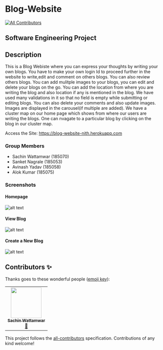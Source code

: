 # Blog-Website
<!-- ALL-CONTRIBUTORS-BADGE:START - Do not remove or modify this section -->
[![All Contributors](https://img.shields.io/badge/all_contributors-1-orange.svg?style=flat-square)](#contributors-)
<!-- ALL-CONTRIBUTORS-BADGE:END -->

## Software Engineering Project 

## Description
This is a Blog Webiste where you can express your thoughts by writing your own blogs. You have to make your own login Id to proceed further in the website to write,edit and comment on others blogs. You can also review others blogs. You can add mulitple images to your blogs, you can edit and delete your blogs on the go. You can add the location from where you are writing the blog and also location if any is mentioned in the blog. We have used many validations in it so that no field is empty while submitting or editing blogs.
You can also delete your comments and also update images. Images are displayed in the carousel(if multiple are added). We have a cluster map on our home page which shows from where our users are writing the blogs. One can nvagate to a particular blog by clicking on the blog in our cluster map.

Access the Site: https://blog-website-nith.herokuapp.com

### Group Members

- Sachin Wattamwar (185070)
- Sanket Nagrale (185053)
- Avinash Yadav (185058)
- Alok Kumar (185075)

### Screenshots

#### Homepage
 ![alt text](https://i.imgur.com/kMq70pu.png)
 
#### View Blog
 ![alt text](https://i.imgur.com/LeJOmTg.png)
 
 #### Create a New Blog
 ![alt text](https://i.imgur.com/hozObHX.png)

## Contributors ✨

Thanks goes to these wonderful people ([emoji key](https://allcontributors.org/docs/en/emoji-key)):

<!-- ALL-CONTRIBUTORS-LIST:START - Do not remove or modify this section -->
<!-- prettier-ignore-start -->
<!-- markdownlint-disable -->
<table>
  <tr>
    <td align="center"><a href="https://github.com/Sachinwattamwar"><img src="https://avatars.githubusercontent.com/u/43489632?v=4?s=100" width="100px;" alt=""/><br /><sub><b>Sachin Wattamwar</b></sub></a><br /><a href="#design-Sachinwattamwar" title="Design">🎨</a></td>
  </tr>
</table>

<!-- markdownlint-restore -->
<!-- prettier-ignore-end -->

<!-- ALL-CONTRIBUTORS-LIST:END -->

This project follows the [all-contributors](https://github.com/all-contributors/all-contributors) specification. Contributions of any kind welcome!